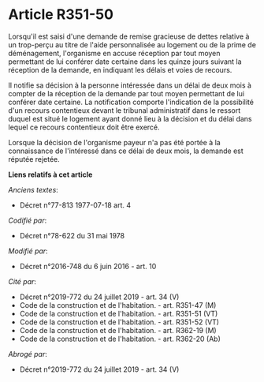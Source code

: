 # Article R351-50

Lorsqu'il est saisi d'une demande de remise gracieuse de dettes relative à un trop-perçu au titre de l'aide personnalisée au
logement ou de la prime de déménagement, l'organisme en accuse réception par tout moyen permettant de lui conférer date
certaine dans les quinze jours suivant la réception de la demande, en indiquant les délais et voies de recours. 

Il notifie sa décision à la personne intéressée dans un délai de deux mois à compter de la réception de la demande par tout
moyen permettant de lui conférer date certaine. La notification comporte l'indication de la possibilité d'un recours
contentieux devant le tribunal administratif dans le ressort duquel est situé le logement ayant donné lieu à la décision et
du délai dans lequel ce recours contentieux doit être exercé. 

Lorsque la décision de l'organisme payeur n'a pas été portée à la connaissance de l'intéressé dans ce délai de deux mois, la
demande est réputée rejetée.

**Liens relatifs à cet article**

_Anciens textes_:

  - Décret n°77-813 1977-07-18 art. 4

_Codifié par_:

  - Décret n°78-622 du 31 mai 1978

_Modifié par_:

  - Décret n°2016-748 du 6 juin 2016 - art. 10

_Cité par_:

  - Décret n°2019-772 du 24 juillet 2019 - art. 34 (V)
  - Code de la construction et de l'habitation. - art. R351-47 (M)
  - Code de la construction et de l'habitation. - art. R351-51 (VT)
  - Code de la construction et de l'habitation. - art. R351-52 (VT)
  - Code de la construction et de l'habitation. - art. R362-19 (M)
  - Code de la construction et de l'habitation. - art. R362-20 (Ab)

_Abrogé par_:

  - Décret n°2019-772 du 24 juillet 2019 - art. 34 (V)

